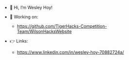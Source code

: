 - 👋 Hi, I’m Wesley Hoy!

- 👜 Working on: 
  - https://github.com/TigerHacks-Competition-Team/WilsonHacksWebsite

- 👉 Links:
  - https://www.linkedin.com/in/wesley-hoy-70882724a/
